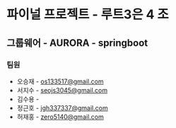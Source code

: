 # 파이널 프로젝트 - 루트3은 4 조

## 그룹웨어 - AURORA - springboot

### 팀원
* 오승재 - os133517@gmail.com
* 서지수 - seojs3045@gmail.com
* 김수용 -
* 정근호 - jgh337337@gmail.com
* 허재홍 - zero5140@gmail.com
